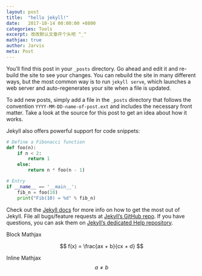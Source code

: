 ```yaml
---
layout: post
title:  "hello jekyll!"
date:   2017-10-14 00:00:00 +0800
categories: Tools
excerpt: 改改默认文章开个头吧 ^_^
mathjax: true
author: Jarvis
meta: Post
---
```


You’ll find this post in your `_posts` directory. Go ahead and edit it and re-build the site to see your changes. You can rebuild the site in many different ways, but the most common way is to run `jekyll serve`, which launches a web server and auto-regenerates your site when a file is updated.

To add new posts, simply add a file in the `_posts` directory that follows the convention `YYYY-MM-DD-name-of-post.ext` and includes the necessary front matter. Take a look at the source for this post to get an idea about how it works.

Jekyll also offers powerful support for code snippets:

```python
# Define a Fibonacci function
def foo(n):
    if n < 2:
        return 1
    else:
        return n * foo(n - 1)

# Entry
if __name__ == '__main__':
    fib_n = foo(10)
    print("Fib(10) = %d" % fib_n)
```

Check out the [Jekyll docs][jekyll] for more info on how to get the most out of Jekyll. File all bugs/feature requests at [Jekyll’s GitHub repo][jekyll-gh]. If you have questions, you can ask them on [Jekyll’s dedicated Help repository][jekyll-help].

[jekyll]:      http://jekyllrb.com
[jekyll-gh]:   https://github.com/jekyll/jekyll
[jekyll-help]: https://github.com/jekyll/jekyll-help

Block Mathjax 

$$
f(x) = \frac{ax + b}{cx + d}
$$

Inline Mathjax $$ a \neq b $$

